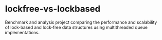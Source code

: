 # lockfree-vs-lockbased
Benchmark and analysis project comparing the performance and scalability of lock-based and lock-free data structures using multithreaded queue implementations.
